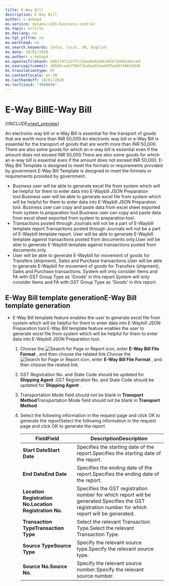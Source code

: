 ```yaml
---
title: E-Way Bill
description: E-Way Bill
author: v-debapd
ms.service: dynamics365-business-central
ms.topic: article
ms.devlang: na
ms.tgt_pltfrm: na
ms.workload: na
ms.search.keywords: India, local, IN, English
ms.date: 10/01/2020
ms.author: v-debapd
ms.openlocfilehash: b8027072a2ff2310a464b269c85973690a3bece9
ms.sourcegitcommit: ddbb5cede750df1baba4b3eab8fbed6744b5b9d6
ms.translationtype: HT
ms.contentlocale: en-IN
ms.lasthandoff: 10/01/2020
ms.locfileid: "3948654"
---
```

# <a name="e-way-bill"></a><span data-ttu-id="aaeb0-103">E-Way Bill</span><span class="sxs-lookup"><span data-stu-id="aaeb0-103">E-Way Bill</span></span>

[!INCLUDE[vnext_preview](../../includes/vnext_preview.md)]

<span data-ttu-id="aaeb0-104">An electronic way bill or e-Way Bill is essential for the transport of goods that are worth more than INR 50,000.</span><span class="sxs-lookup"><span data-stu-id="aaeb0-104">An electronic way bill or e-Way Bill is essential for the transport of goods that are worth more than INR 50,000.</span></span> <span data-ttu-id="aaeb0-105">There are also some goods for which an e-way bill is essential even if the amount does not exceed INR 50,000.</span><span class="sxs-lookup"><span data-stu-id="aaeb0-105">There are also some goods for which an e-way bill is essential even if the amount does not exceed INR 50,000.</span></span> <span data-ttu-id="aaeb0-106">E-Way Bill Template is designed to meet the formats or requirements provided by government.</span><span class="sxs-lookup"><span data-stu-id="aaeb0-106">E-Way Bill Template is designed to meet the formats or requirements provided by government.</span></span> 

- <span data-ttu-id="aaeb0-107">Business user will be able to generate excel file from system which will be helpful for them to enter data into E-Waybill JSON Preparation tool.</span><span class="sxs-lookup"><span data-stu-id="aaeb0-107">Business user will be able to generate excel file from system which will be helpful for them to enter data into E-Waybill JSON Preparation tool.</span></span> <span data-ttu-id="aaeb0-108">Business user can copy and paste data from excel sheet exported from system to preparation tool.</span><span class="sxs-lookup"><span data-stu-id="aaeb0-108">Business user can copy and paste data from excel sheet exported from system to preparation tool.</span></span>
- <span data-ttu-id="aaeb0-109">Transactions posted through Journals will not be a part of E-Waybill template report.</span><span class="sxs-lookup"><span data-stu-id="aaeb0-109">Transactions posted through Journals will not be a part of E-Waybill template report.</span></span> <span data-ttu-id="aaeb0-110">User will be able to generate E-Waybill template against transactions posted from documents only.</span><span class="sxs-lookup"><span data-stu-id="aaeb0-110">User will be able to generate E-Waybill template against transactions posted from documents only.</span></span>
- <span data-ttu-id="aaeb0-111">User will be able to generate E-Waybill for movement of goods for Transfers (shipment), Sales and Purchase transactions.</span><span class="sxs-lookup"><span data-stu-id="aaeb0-111">User will be able to generate E-Waybill for movement of goods for Transfers (shipment), Sales and Purchase transactions.</span></span> <span data-ttu-id="aaeb0-112">System will only consider Items and FA with GST Group Type as 'Goods' in this report.</span><span class="sxs-lookup"><span data-stu-id="aaeb0-112">System will only consider Items and FA with GST Group Type as 'Goods' in this report.</span></span>


## <a name="e-way-bill-template-generation"></a><span data-ttu-id="aaeb0-113">E-Way Bill template generation</span><span class="sxs-lookup"><span data-stu-id="aaeb0-113">E-Way Bill template generation</span></span>

- <span data-ttu-id="aaeb0-114">E-Way Bill template feature enables the user to generate excel file from system which will be helpful for them to enter data into E-Waybill JSON Preparation tool.</span><span class="sxs-lookup"><span data-stu-id="aaeb0-114">E-Way Bill template feature enables the user to generate excel file from system which will be helpful for them to enter data into E-Waybill JSON Preparation tool.</span></span>

  1. <span data-ttu-id="aaeb0-115">Choose the ![Search for Page or Report](image/search_small.png "Search for Page or Report icon") icon, enter **E-Way Bill File Format** , and then choose the related link.</span><span class="sxs-lookup"><span data-stu-id="aaeb0-115">Choose the ![Search for Page or Report](image/search_small.png "Search for Page or Report icon") icon, enter **E-Way Bill File Format** , and then choose the related link.</span></span>
  2. <span data-ttu-id="aaeb0-116">GST Registration No. and State Code should be updated for **Shipping Agent** .</span><span class="sxs-lookup"><span data-stu-id="aaeb0-116">GST Registration No. and State Code should be updated for **Shipping Agent** .</span></span>
  3. <span data-ttu-id="aaeb0-117">Transportation Mode field should not be blank in **Transport Method**</span><span class="sxs-lookup"><span data-stu-id="aaeb0-117">Transportation Mode field should not be blank in **Transport Method**</span></span>
  4. <span data-ttu-id="aaeb0-118">Select the following information in the request page and click OK to generate the report</span><span class="sxs-lookup"><span data-stu-id="aaeb0-118">Select the following information in the request page and click OK to generate the report</span></span>

     |<span data-ttu-id="aaeb0-119">Field</span><span class="sxs-lookup"><span data-stu-id="aaeb0-119">Field</span></span>|<span data-ttu-id="aaeb0-120">Description</span><span class="sxs-lookup"><span data-stu-id="aaeb0-120">Description</span></span>|
     |---------|---------|
     |<span data-ttu-id="aaeb0-121">**Start Date**</span><span class="sxs-lookup"><span data-stu-id="aaeb0-121">**Start Date**</span></span>|<span data-ttu-id="aaeb0-122">Specifies the starting date of the report.</span><span class="sxs-lookup"><span data-stu-id="aaeb0-122">Specifies the starting date of the report.</span></span>|
     |<span data-ttu-id="aaeb0-123">**End Date**</span><span class="sxs-lookup"><span data-stu-id="aaeb0-123">**End Date**</span></span>|<span data-ttu-id="aaeb0-124">Specifies the ending date of the report.</span><span class="sxs-lookup"><span data-stu-id="aaeb0-124">Specifies the ending date of the report.</span></span>|
     |<span data-ttu-id="aaeb0-125">**Location Registration No.**</span><span class="sxs-lookup"><span data-stu-id="aaeb0-125">**Location Registration No.**</span></span>|<span data-ttu-id="aaeb0-126">Specifies the GST registration number for which report will be generated.</span><span class="sxs-lookup"><span data-stu-id="aaeb0-126">Specifies the GST registration number for which report will be generated.</span></span>|
     |<span data-ttu-id="aaeb0-127">**Transaction Type**</span><span class="sxs-lookup"><span data-stu-id="aaeb0-127">**Transaction Type**</span></span>|<span data-ttu-id="aaeb0-128">Select the relevant Transaction Type.</span><span class="sxs-lookup"><span data-stu-id="aaeb0-128">Select the relevant Transaction Type.</span></span>|
     |<span data-ttu-id="aaeb0-129">**Source Type**</span><span class="sxs-lookup"><span data-stu-id="aaeb0-129">**Source Type**</span></span>|<span data-ttu-id="aaeb0-130">Specify the relevant source type.</span><span class="sxs-lookup"><span data-stu-id="aaeb0-130">Specify the relevant source type.</span></span>|
     |<span data-ttu-id="aaeb0-131">**Source No.**</span><span class="sxs-lookup"><span data-stu-id="aaeb0-131">**Source No.**</span></span>|<span data-ttu-id="aaeb0-132">Specify the relevant source number.</span><span class="sxs-lookup"><span data-stu-id="aaeb0-132">Specify the relevant source number.</span></span>|




